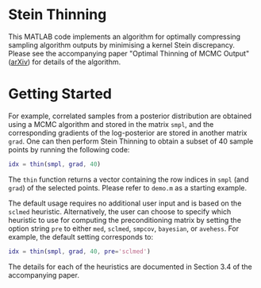 # Stein Thinning
This MATLAB code implements an algorithm for optimally compressing
sampling algorithm outputs by minimising a kernel Stein discrepancy.
Please see the accompanying paper "Optimal Thinning of MCMC Output"
([arXiv](https://arxiv.org/pdf/2005.03952.pdf)) for details of the
algorithm.

# Getting Started
For example, correlated samples from a posterior distribution are
obtained using a MCMC algorithm and stored in the matrix `smpl`,
and the corresponding gradients of the log-posterior are stored in
another matrix `grad`. One can then perform Stein Thinning to obtain
a subset of 40 sample points by running the following code:
```matlab
idx = thin(smpl, grad, 40)
```
The `thin` function returns a vector containing the row indices in
`smpl` (and `grad`) of the selected points. Please refer to `demo.m`
as a starting example.

The default usage requires no additional user input and is based on
the `sclmed` heuristic. Alternatively, the user can choose to specify
which heuristic to use for computing the preconditioning matrix by
setting the option string `pre` to either `med`,  `sclmed`, `smpcov`,
`bayesian`, or `avehess`. For example, the default setting corresponds
to:
```matlab
idx = thin(smpl, grad, 40, pre='sclmed')
```
The details for each of the heuristics are documented in Section 3.4 of
the accompanying paper.
